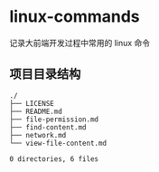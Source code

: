 # linux-commands

记录大前端开发过程中常用的 linux 命令

## 项目目录结构

```
./
├── LICENSE
├── README.md
├── file-permission.md
├── find-content.md
├── network.md
└── view-file-content.md

0 directories, 6 files
```